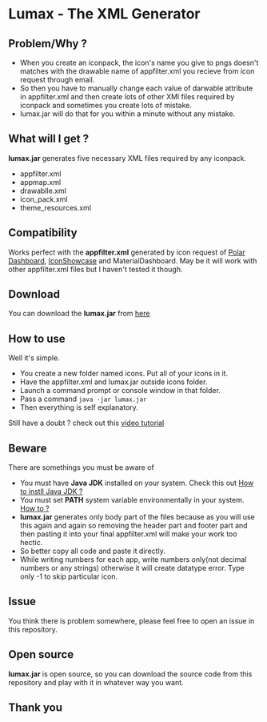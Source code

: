 # Lumax - The XML Generator

## Problem/Why ?

 - When you create an iconpack, the icon's name you give to pngs doesn't matches with the drawable name of appfilter.xml you recieve from icon request through email. 
 - So then you have to manually change each value of darwable attribute in appfilter.xml and then create lots of other XMl files required by iconpack and sometimes you create lots of mistake. 
 - lumax.jar will do that for you within a minute without any mistake.

## What will I get ?
**lumax.jar** generates five necessary XML files required by any iconpack.
- appfilter.xml
- appmap.xml
- drawablle.xml
- icon_pack.xml
- theme_resources.xml

## Compatibility

 Works perfect with the **appfilter.xml** generated by icon request of [Polar Dashboard](https://github.com/afollestad/polar-dashboard), [IconShowcase](https://github.com/jahirfiquitiva/IconShowcase) and MaterialDashboard. May be it will work with other appfilter.xml files but I haven't tested it though.

## Download

 You can download the **lumax.jar** from [here](https://raw.githubusercontent.com/mddanishansari/Lumax/master/lumax.jar)

## How to use

 Well it's simple.
- You create a new folder named icons. Put all of your icons in it.
- Have the appfilter.xml and lumax.jar outside icons folder.
- Launch a command prompt or console window in that folder.
- Pass a command `java -jar lumax.jar`
- Then everything is self explanatory.

 Still have a doubt ?
 check out this [video tutorial](https://www.youtube.com/watch?v=0BI7NKvhtSA) 

## Beware

 There are somethings you must be aware of
 - You must have **Java JDK** installed on your system. Check this out [How to instll Java JDK ?](http://docs.oracle.com/javase/7/docs/webnotes/install/)
 - You must set **PATH** system variable environmentally in your system. [How to ?](https://www.java.com/en/download/help/path.xml)
 - **lumax.jar** generates only body part of the files because as you will use this again and again so removing the header part and footer part and then pasting it into your final appfilter.xml will make your work too hectic.
 - So better copy all code and paste it directly.
 - While writing numbers for each app, write numbers only(not decimal numbers or any strings) otherwise it will create datatype error. Type only -1 to skip particular icon.

## Issue

You think there is problem somewhere, please feel free to open an issue in this repository.

## Open source

**lumax.jar** is open source, so you can download the source code from this repository and play with it in whatever way you want.

## Thank you

